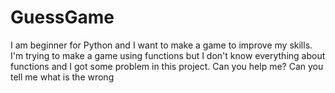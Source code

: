 # GuessGame
I am beginner for Python and I want to make a game to improve my skills.
I'm trying to make a game using functions but I don't know everything about functions and I got some problem in this project. Can you help me?
Can you tell me what is the wrong
